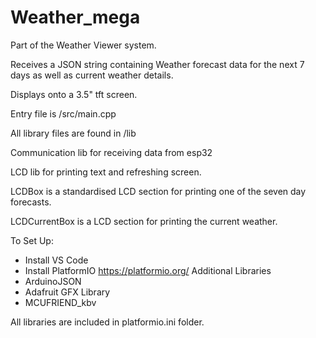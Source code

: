 # Weather_mega

Part of the Weather Viewer system.

Receives a JSON string containing Weather forecast data for the next 7 days as well as current weather details.

Displays onto a 3.5" tft screen.

Entry file is /src/main.cpp

All library files are found in /lib

Communication lib for receiving data from esp32

LCD lib for printing text and refreshing screen.

LCDBox is a standardised LCD section for printing one of the seven day forecasts.

LCDCurrentBox is a LCD section for printing the current weather.

To Set Up:
- Install VS Code
- Install PlatformIO https://platformio.org/
Additional Libraries
- ArduinoJSON
- Adafruit GFX Library
- MCUFRIEND_kbv

All libraries are included in platformio.ini folder.
